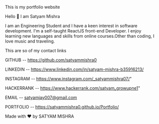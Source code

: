 This is my portfolio website 


Hello 👋
 I am Satyam Mishra 


I am an Engineering Student and I have a keen interest in software development. I'm a self-taught ReactJS front-end Developer. I enjoy learning new languages and skills from online courses.Other than coding, I love music and traveling.


This are so of my contact links 


GITHUB -- https://github.com/satyammishra0

LINKEDIN -- https://www.linkedin.com/in/satyam-mishra-b35916213/
              
INSTAGRAM --  https://www.instagram.com/_satyammishra07/" 
              
HACKERRANK --  https://www.hackerrank.com/satyam_growupne1"

EMAIL -- satyamjay007@gmail.com

PORTFOLIO -- https://satyammishra0.github.io/Portfolio/

Made with ❤️ by SATYAM MISHRA
